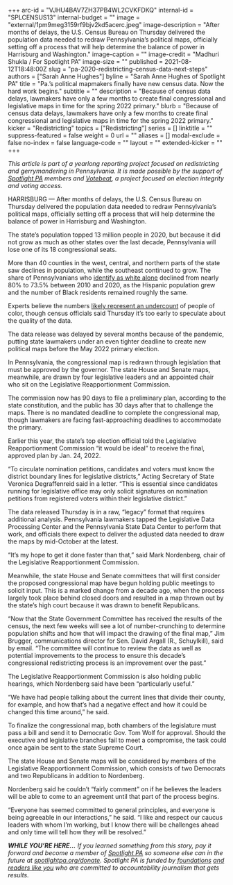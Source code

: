 +++
arc-id = "VJHU4BAV7ZH37PB4WL2CVKFDKQ"
internal-id = "SPLCENSUS13"
internal-budget = ""
image = "external/1pm9meg3159rf9bjv2kd5acerc.jpeg"
image-description = "After months of delays, the U.S. Census Bureau on Thursday delivered the population data needed to redraw Pennsylvania’s political maps, officially setting off a process that will help determine the balance of power in Harrisburg and Washington."
image-caption = ""
image-credit = "Madhuri Shukla / For Spotlight PA"
image-size = ""
published = 2021-08-12T18:48:00Z
slug = "pa-2020-redistricting-census-data-next-steps"
authors = ["Sarah Anne Hughes"]
byline = "Sarah Anne Hughes of Spotlight PA"
title = "Pa.’s political mapmakers finally have new census data. Now the hard work begins."
subtitle = ""
description = "Because of census data delays, lawmakers have only a few months to create final congressional and legislative maps in time for the spring 2022 primary."
blurb = "Because of census data delays, lawmakers have only a few months to create final congressional and legislative maps in time for the spring 2022 primary."
kicker = "Redistricting"
topics = ["Redistricting"]
series = []
linktitle = ""
suppress-featured = false
weight = 0
url = ""
aliases = []
modal-exclude = false
no-index = false
language-code = ""
layout = ""
extended-kicker = ""
+++

<i>This article is part of a yearlong reporting project focused on redistricting and gerrymandering in Pennsylvania. It is made possible by the support of </i><a href="https://www.spotlightpa.org/"><i>Spotlight PA</i></a><i> members and </i><a href="https://votebeat.org/"><i>Votebeat</i></a><i>, a project focused on election integrity and voting access.</i>

HARRISBURG — After months of delays, the U.S. Census Bureau on Thursday delivered the population data needed to redraw Pennsylvania’s political maps, officially setting off a process that will help determine the balance of power in Harrisburg and Washington.

The state’s population topped 13 million people in 2020, but because it did not grow as much as other states over the last decade, Pennsylvania will lose one of its 18 congressional seats.

More than 40 counties in the west, central, and northern parts of the state saw declines in population, while the southeast continued to grow. The share of Pennsylvanians who <a href="https://www.census.gov/library/visualizations/interactive/racial-and-ethnic-diversity-in-the-united-states-2010-and-2020-census.html" target="_blank">identify as white alone</a> declined from nearly 80% to 73.5% between 2010 and 2020, as the Hispanic population grew and the number of Black residents remained roughly the same.

<script src="https://www.spotlightpa.org/embed.js" async></script><div data-spl-embed-version="1" data-spl-src="https://www.spotlightpa.org/embeds/newsletter/"></div>

Experts believe the numbers <a href="https://www.npr.org/2021/08/12/1010222899/2020-census-race-ethnicity-data-categories-hispanic">likely represent an undercount</a> of people of color, though census officials said Thursday it’s too early to speculate about the quality of the data.

The data release was delayed by several months because of the pandemic, putting state lawmakers under an even tighter deadline to create new political maps before the May 2022 primary election.

In Pennsylvania, the congressional map is redrawn through legislation that must be approved by the governor. The state House and Senate maps, meanwhile, are drawn by four legislative leaders and an appointed chair who sit on the Legislative Reapportionment Commission.

The commission now has 90 days to file a preliminary plan, according to the state constitution, and the public has 30 days after that to challenge the maps. There is no mandated deadline to complete the congressional map, though lawmakers are facing fast-approaching deadlines to accommodate the primary.

Earlier this year, the state’s top election official told the Legislative Reapportionment Commission “it would be ideal” to receive the final, approved plan by Jan. 24, 2022.

“To circulate nomination petitions, candidates and voters must know the district boundary lines for legislative districts,” Acting Secretary of State Veronica Degraffenreid said in a letter. “This is essential since candidates running for legislative office may only solicit signatures on nomination petitions from registered voters within their legislative district.”

The data released Thursday is in a raw, “legacy” format that requires additional analysis. Pennsylvania lawmakers tapped the Legislative Data Processing Center and the Pennsylvania State Data Center to perform that work, and officials there expect to deliver the adjusted data needed to draw the maps by mid-October at the latest.

“It’s my hope to get it done faster than that,” said Mark Nordenberg, chair of the Legislative Reapportionment Commission.

Meanwhile, the state House and Senate committees that will first consider the proposed congressional map have begun holding public meetings to solicit input. This is a marked change from a decade ago, when the process largely took place behind closed doors and resulted in a map thrown out by the state’s high court because it was drawn to benefit Republicans.

“Now that the State Government Committee has received the results of the census, the next few weeks will see a lot of number-crunching to determine population shifts and how that will impact the drawing of the final map,” Jim Brugger, communications director for Sen. David Argall (R., Schuylkill), said by email. “The committee will continue to review the data as well as potential improvements to the process to ensure this decade’s congressional redistricting process is an improvement over the past.”

The Legislative Reapportionment Commission is also holding public hearings, which Nordenberg said have been “particularly useful.”

“We have had people talking about the current lines that divide their county, for example, and how that’s had a negative effect and how it could be changed this time around,” he said.

To finalize the congressional map, both chambers of the legislature must pass a bill and send it to Democratic Gov. Tom Wolf for approval. Should the executive and legislative branches fail to meet a compromise, the task could once again be sent to the state Supreme Court.

<script src="https://www.spotlightpa.org/embed.js" async></script><div data-spl-embed-version="1" data-spl-src="https://www.spotlightpa.org/embeds/donate/?teaser_text=If%20you%20learned%20something%20from%20this%20report%2C%20pay%20it%20forward%20and%20become%20a%20member%20of%20Spotlight%20PA%20so%20someone%20else%20can%20in%20the%20future."></div>

The state House and Senate maps will be considered by members of the Legislative Reapportionment Commission, which consists of two Democrats and two Republicans in addition to Nordenberg.

Nordenberg said he couldn’t “fairly comment” on if he believes the leaders will be able to come to an agreement until that part of the process begins.

“Everyone has seemed committed to general principles, and everyone is being agreeable in our interactions,” he said. “I like and respect our caucus leaders with whom I’m working, but I know there will be challenges ahead and only time will tell how they will be resolved.”

<i><b>WHILE YOU’RE HERE...</b></i><i> If you learned something from this story, pay it forward and become a member of </i><a href="https://www.spotlightpa.org/"><i>Spotlight PA</i></a><i> so someone else can in the future at </i><a href="http://spotlightpa.org/donate"><i>spotlightpa.org/donate</i></a><i>. Spotlight PA is funded by</i><a href="https://www.spotlightpa.org/support"><i> foundations</i></a><i> </i><a href="https://www.spotlightpa.org/support"><i>and readers like you</i></a><i> who are committed to accountability journalism that gets results.</i>
